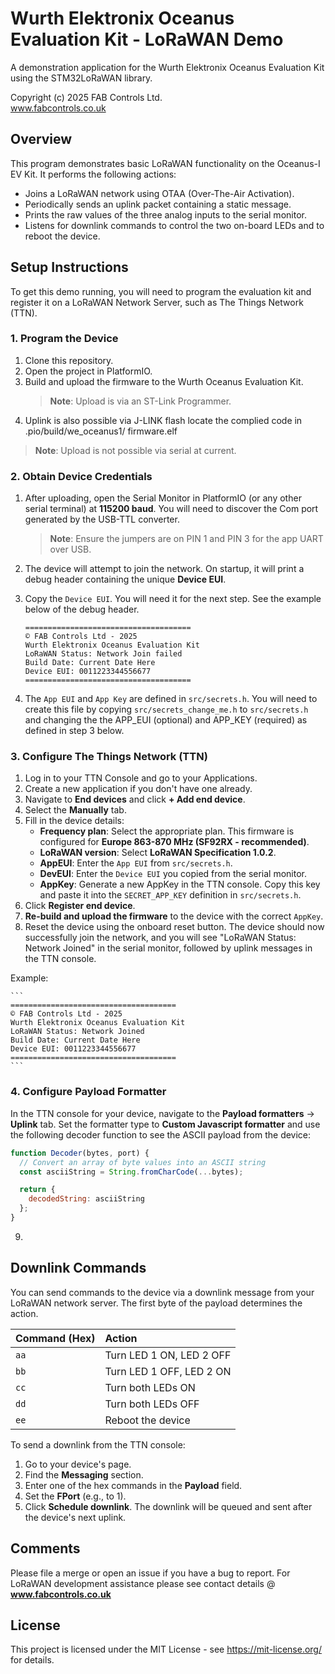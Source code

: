 
# Wurth Elektronix Oceanus Evaluation Kit - LoRaWAN Demo

A demonstration application for the Wurth Elektronix Oceanus Evaluation Kit using the STM32LoRaWAN library.

Copyright (c) 2025 FAB Controls Ltd.  
www.fabcontrols.co.uk

## Overview

This program demonstrates basic LoRaWAN functionality on the Oceanus-I EV Kit. It performs the following actions:
- Joins a LoRaWAN network using OTAA (Over-The-Air Activation).
- Periodically sends an uplink packet containing a static message.
- Prints the raw values of the three analog inputs to the serial monitor.
- Listens for downlink commands to control the two on-board LEDs and to reboot the device.

## Setup Instructions

To get this demo running, you will need to program the evaluation kit and register it on a LoRaWAN Network Server, such as The Things Network (TTN).

### 1. Program the Device

1.  Clone this repository.
2.  Open the project in PlatformIO.
3.  Build and upload the firmware to the Wurth Oceanus Evaluation Kit.
    > **Note**: Upload is via an ST-Link Programmer.
4. Uplink is also possible via J-LINK flash locate the complied code in .pio/build/we_oceanus1/   firmware.elf
  > **Note**: Upload is not possible via serial at current.
 
### 2. Obtain Device Credentials

1.  After uploading, open the Serial Monitor in PlatformIO (or any other serial terminal) at **115200 baud**. You will need to discover the Com port generated by the USB-TTL converter.
    > **Note**: Ensure the jumpers are on PIN 1 and PIN 3 for the app UART over USB.
2.  The device will attempt to join the network. On startup, it will print a debug header containing the unique **Device EUI**.
3.  Copy the `Device EUI`. You will need it for the next step. See the example below of the debug header.

    ```
    =====================================
    © FAB Controls Ltd - 2025
    Wurth Elektronix Oceanus Evaluation Kit
    LoRaWAN Status: Network Join failed
    Build Date: Current Date Here
    Device EUI: 0011223344556677
    ===================================== 
    ```
4.  The `App EUI` and `App Key` are defined in `src/secrets.h`. You will need to create this file by copying `src/secrets_change_me.h` to `src/secrets.h` and changing the the APP_EUI (optional) and APP_KEY (required) as defined in step 3 below.


### 3. Configure The Things Network (TTN)

1.  Log in to your TTN Console and go to your Applications.
2.  Create a new application if you don't have one already.
3.  Navigate to **End devices** and click **+ Add end device**.
4.  Select the **Manually** tab.
5.  Fill in the device details:
    *   **Frequency plan**: Select the appropriate plan. This firmware is configured for **Europe 863-870 MHz (SF92RX - recommended)**.
    *   **LoRaWAN version**: Select **LoRaWAN Specification 1.0.2**.
    *   **AppEUI**: Enter the `App EUI` from `src/secrets.h`.
    *   **DevEUI**: Enter the `Device EUI` you copied from the serial monitor.
    *   **AppKey**: Generate a new AppKey in the TTN console. Copy this key and paste it into the `SECRET_APP_KEY` definition in `src/secrets.h`.
6.  Click **Register end device**.
7.  **Re-build and upload the firmware** to the device with the correct `AppKey`.
8.  Reset the device using the onboard reset button. The device should now successfully join the network, and you will see "LoRaWAN Status: Network Joined" in the serial monitor, followed by uplink messages in the TTN console.

Example: 

    ```
    =====================================
    © FAB Controls Ltd - 2025
    Wurth Elektronix Oceanus Evaluation Kit
    LoRaWAN Status: Network Joined
    Build Date: Current Date Here
    Device EUI: 0011223344556677
    ===================================== 
    ```

### 4. Configure Payload Formatter

In the TTN console for your device, navigate to the **Payload formatters** -> **Uplink** tab. Set the formatter type to **Custom Javascript formatter** and use the following decoder function to see the ASCII payload from the device:

```javascript
function Decoder(bytes, port) {
  // Convert an array of byte values into an ASCII string
  const asciiString = String.fromCharCode(...bytes);

  return {
    decodedString: asciiString
  };
}
```

9. 
## Downlink Commands

You can send commands to the device via a downlink message from your LoRaWAN network server. The first byte of the payload determines the action.

| Command (Hex) | Action                  |
| :------------ | :---------------------- |
| `aa`          | Turn LED 1 ON, LED 2 OFF|
| `bb`          | Turn LED 1 OFF, LED 2 ON|
| `cc`          | Turn both LEDs ON       |
| `dd`          | Turn both LEDs OFF      |
| `ee`          | Reboot the device       |

To send a downlink from the TTN console:
1.  Go to your device's page.
2.  Find the **Messaging** section.
3.  Enter one of the hex commands in the **Payload** field.
4.  Set the **FPort** (e.g., to 1).
5.  Click **Schedule downlink**. The downlink will be queued and sent after the device's next uplink.


## Comments
Please file a merge or open an issue if you have a bug to report.
For LoRaWAN development assistance please see contact details @ **www.fabcontrols.co.uk**

## License
This project is licensed under the MIT License - see https://mit-license.org/ for details.